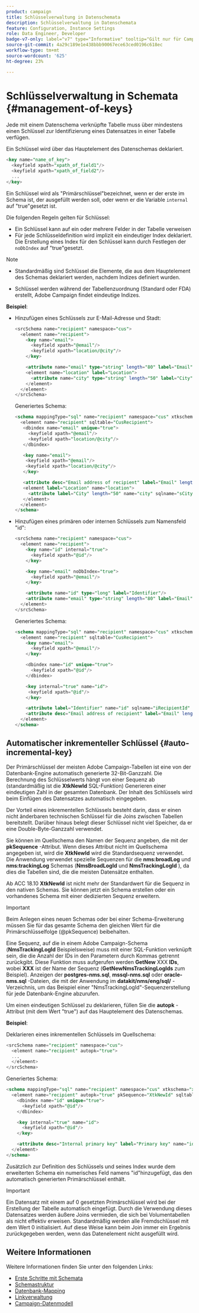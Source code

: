 ```yaml
---
product: campaign
title: Schlüsselverwaltung in Datenschemata
description: Schlüsselverwaltung in Datenschemata
feature: Configuration, Instance Settings
role: Data Engineer, Developer
badge-v7-only: label="v7" type="Informative" tooltip="Gilt nur für Campaign Classic v7"
source-git-commit: 4a29c189e1e438bbb90067ece63ced0196c618ec
workflow-type: tm+mt
source-wordcount: '625'
ht-degree: 23%

---
```



# Schlüsselverwaltung in Schemata {#management-of-keys}

Jede mit einem Datenschema verknüpfte Tabelle muss über mindestens einen Schlüssel zur Identifizierung eines Datensatzes in einer Tabelle verfügen.

Ein Schlüssel wird über das Hauptelement des Datenschemas deklariert.

```sql
<key name="name_of_key">
  <keyfield xpath="xpath_of_field1"/>
  <keyfield xpath="xpath_of_field2"/>
  ...
</key>
```

Ein Schlüssel wird als &quot;Primärschlüssel&quot;bezeichnet, wenn er der erste im Schema ist, der ausgefüllt werden soll, oder wenn er die Variable `internal` auf &quot;true&quot;gesetzt ist.

Die folgenden Regeln gelten für Schlüssel:

* Ein Schlüssel kann auf ein oder mehrere Felder in der Tabelle verweisen
* Für jede Schlüsseldefinition wird implizit ein eindeutiger Index deklariert. Die Erstellung eines Index für den Schlüssel kann durch Festlegen der `noDbIndex` auf &quot;true&quot;gesetzt.

>[!NOTE]
>
>* Standardmäßig sind Schlüssel die Elemente, die aus dem Hauptelement des Schemas deklariert werden, nachdem Indizes definiert wurden.
>
>* Schlüssel werden während der Tabellenzuordnung (Standard oder FDA) erstellt, Adobe Campaign findet eindeutige Indizes.

**Beispiel**:

* Hinzufügen eines Schlüssels zur E-Mail-Adresse und Stadt:

  ```sql
  <srcSchema name="recipient" namespace="cus">
    <element name="recipient">
      <key name="email">
        <keyfield xpath="@email"/> 
        <keyfield xpath="location/@city"/> 
      </key>
  
      <attribute name="email" type="string" length="80" label="Email" desc="Email address of recipient"/>
      <element name="location" label="Location">
        <attribute name="city" type="string" length="50" label="City" userEnum="city"/>
      </element>
    </element>
  </srcSchema>
  ```

  Generiertes Schema:

  ```sql
  <schema mappingType="sql" name="recipient" namespace="cus" xtkschema="xtk:schema">  
    <element name="recipient" sqltable="CusRecipient">    
     <dbindex name="email" unique="true">      
       <keyfield xpath="@email"/>      
       <keyfield xpath="location/@city"/>    
     </dbindex>    
  
     <key name="email">      
      <keyfield xpath="@email"/>      
      <keyfield xpath="location/@city"/>    
     </key>    
  
     <attribute desc="Email address of recipient" label="Email" length="80" name="email" sqlname="sEmail" type="string"/>    
     <element label="Location" name="location">      
       <attribute label="City" length="50" name="city" sqlname="sCity" type="string" userEnum="city"/>    
     </element>  
    </element>
  </schema>
  ```

* Hinzufügen eines primären oder internen Schlüssels zum Namensfeld &quot;id&quot;:

  ```sql
  <srcSchema name="recipient" namespace="cus">
    <element name="recipient">
      <key name="id" internal="true">
        <keyfield xpath="@id"/> 
      </key>
  
      <key name="email" noDbIndex="true">
        <keyfield xpath="@email"/> 
      </key>
  
      <attribute name="id" type="long" label="Identifier"/>
      <attribute name="email" type="string" length="80" label="Email" desc="Email address of recipient"/>
    </element>
  </srcSchema>
  ```

  Generiertes Schema:

  ```sql
  <schema mappingType="sql" name="recipient" namespace="cus" xtkschema="xtk:schema">  
    <element name="recipient" sqltable="CusRecipient">    
      <key name="email">      
        <keyfield xpath="@email"/>    
      </key>    
  
      <dbindex name="id" unique="true">      
        <keyfield xpath="@id"/>    
      </dbindex>    
  
      <key internal="true" name="id">      
       <keyfield xpath="@id"/>    
      </key>    
  
      <attribute label="Identifier" name="id" sqlname="iRecipientId" type="long"/>    
      <attribute desc="Email address of recipient" label="Email" length="80" name="email" sqlname="sEmail" type="string"/>  
    </element>
  </schema>
  ```

## Automatischer inkrementeller Schlüssel {#auto-incremental-key}

Der Primärschlüssel der meisten Adobe Campaign-Tabellen ist eine von der Datenbank-Engine automatisch generierte 32-Bit-Ganzzahl. Die Berechnung des Schlüsselwerts hängt von einer Sequenz ab (standardmäßig ist die **XtkNewId** SQL-Funktion) Generieren einer eindeutigen Zahl in der gesamten Datenbank. Der Inhalt des Schlüssels wird beim Einfügen des Datensatzes automatisch eingegeben.

Der Vorteil eines inkrementellen Schlüssels besteht darin, dass er einen nicht änderbaren technischen Schlüssel für die Joins zwischen Tabellen bereitstellt. Darüber hinaus belegt dieser Schlüssel nicht viel Speicher, da er eine Double-Byte-Ganzzahl verwendet.

Sie können im Quellschema den Namen der Sequenz angeben, die mit der **pkSequence** -Attribut. Wenn dieses Attribut nicht im Quellschema angegeben ist, wird die **XtkNewId** wird die Standardsequenz verwendet. Die Anwendung verwendet spezielle Sequenzen für die **nms:broadLog** und **nms:trackingLog** Schemas (**NmsBroadLogId** und **NmsTrackingLogId** ), da dies die Tabellen sind, die die meisten Datensätze enthalten.

Ab ACC 18.10 **XtkNewId** ist nicht mehr der Standardwert für die Sequenz in den nativen Schemas. Sie können jetzt ein Schema erstellen oder ein vorhandenes Schema mit einer dedizierten Sequenz erweitern.

>[!IMPORTANT]
>
>Beim Anlegen eines neuen Schemas oder bei einer Schema-Erweiterung müssen Sie für das gesamte Schema den gleichen Wert für die Primärschlüsselfolge (@pkSequence) beibehalten.

Eine Sequenz, auf die in einem Adobe Campaign-Schema (**NmsTrackingLogId** Beispielsweise) muss mit einer SQL-Funktion verknüpft sein, die die Anzahl der IDs in den Parametern durch Kommas getrennt zurückgibt. Diese Funktion muss aufgerufen werden **GetNew** XXX **IDs**, wobei **XXX** ist der Name der Sequenz (**GetNewNmsTrackingLogIds** zum Beispiel). Anzeigen der **postgres-nms.sql**, **mssql-nms.sql** oder **oracle-nms.sql** -Dateien, die mit der Anwendung im **datakit/nms/eng/sql/** -Verzeichnis, um das Beispiel einer &quot;NmsTrackingLogId&quot;-Sequenzerstellung für jede Datenbank-Engine abzurufen.

Um einen eindeutigen Schlüssel zu deklarieren, füllen Sie die **autopk** -Attribut (mit dem Wert &quot;true&quot;) auf das Hauptelement des Datenschemas.

**Beispiel**:

Deklarieren eines inkrementellen Schlüssels im Quellschema:

```sql
<srcSchema name="recipient" namespace="cus">
  <element name="recipient" autopk="true">
  ...
  </element>
</srcSchema>
```

Generiertes Schema:

```sql
<schema mappingType="sql" name="recipient" namespace="cus" xtkschema="xtk:schema">  
  <element name="recipient" autopk="true" pkSequence="XtkNewId" sqltable="CusRecipient"> 
    <dbindex name="id" unique="true">
      <keyfield xpath="@id"/>
    </dbindex>

    <key internal="true" name="id">
      <keyfield xpath="@id"/>
    </key>

    <attribute desc="Internal primary key" label="Primary key" name="id" sqlname="iRecipientId" type="long"/>
  </element>
</schema>
```

Zusätzlich zur Definition des Schlüssels und seines Index wurde dem erweiterten Schema ein numerisches Feld namens &quot;id&quot;hinzugefügt, das den automatisch generierten Primärschlüssel enthält.

>[!IMPORTANT]
>
>Ein Datensatz mit einem auf 0 gesetzten Primärschlüssel wird bei der Erstellung der Tabelle automatisch eingefügt. Durch die Verwendung dieses Datensatzes werden äußere Joins vermieden, die sich bei Volumentabellen als nicht effektiv erweisen. Standardmäßig werden alle Fremdschlüssel mit dem Wert 0 initialisiert. Auf diese Weise kann beim Join immer ein Ergebnis zurückgegeben werden, wenn das Datenelement nicht ausgefüllt wird.


## Weitere Informationen

Weitere Informationen finden Sie unter den folgenden Links:

* [Erste Schritte mit Schemata](about-schema-reference.md)
* [Schemastruktur](schema-structure.md)
* [Datenbank-Mapping](database-mapping.md)
* [Linkverwaltung](database-links.md)
* [Campaign-Datenmodell](about-data-model.md)